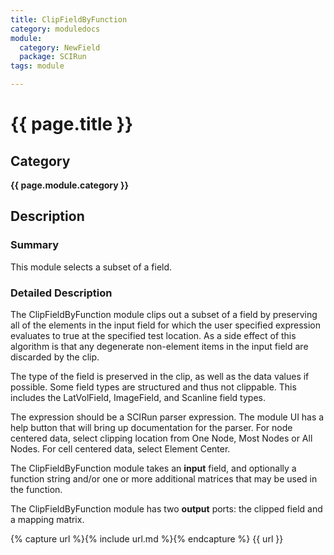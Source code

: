 ```yaml
---
title: ClipFieldByFunction
category: moduledocs
module:
  category: NewField
  package: SCIRun
tags: module

---
```


# {{ page.title }}

## Category

**{{ page.module.category }}**

## Description

### Summary

This module selects a subset of a field.

### Detailed Description

The ClipFieldByFunction module clips out a subset of a field by preserving all of the elements in the input field for which the user specified expression evaluates to true at the specified test location. As a side effect of this algorithm is that any degenerate non-element items in the input field are discarded by the clip.

The type of the field is preserved in the clip, as well as the data values if possible. Some field types are structured and thus not clippable. This includes the LatVolField, ImageField, and Scanline field types. 

The expression should be a SCIRun parser expression. The module UI has a help button that will bring up documentation for the parser. For node centered data, select clipping location from One Node, Most Nodes or All Nodes. For cell centered data, select Element Center.

The ClipFieldByFunction module takes an **input** field, and optionally a function string and/or one or more additional matrices that may be used in the function.

The ClipFieldByFunction module has two **output** ports: the clipped field and a mapping matrix.

{% capture url %}{% include url.md %}{% endcapture %}
{{ url }}
